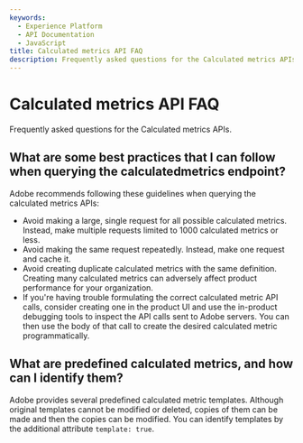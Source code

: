 ```yaml
---
keywords:
  - Experience Platform
  - API Documentation
  - JavaScript
title: Calculated metrics API FAQ
description: Frequently asked questions for the Calculated metrics APIs.
---
```


# Calculated metrics API FAQ

Frequently asked questions for the Calculated metrics APIs.

## What are some best practices that I can follow when querying the calculatedmetrics endpoint?

Adobe recommends following these guidelines when querying the calculated metrics APIs:

* Avoid making a large, single request for all possible calculated metrics. Instead, make multiple requests limited to 1000 calculated metrics or less.
* Avoid making the same request repeatedly. Instead, make one request and cache it.
* Avoid creating duplicate calculated metrics with the same definition. Creating many calculated metrics can adversely affect product performance for your organization.
* If you're having trouble formulating the correct calculated metric API calls, consider creating one in the product UI and use the in-product debugging tools to inspect the API calls sent to Adobe servers. You can then use the body of that call to create the desired calculated metric programmatically.

## What are predefined calculated metrics, and how can I identify them?

Adobe provides several predefined calculated metric templates. Although original templates cannot be modified or deleted, copies of them can be made and then the copies can be modified. You can identify templates by the additional attribute `template: true`.

